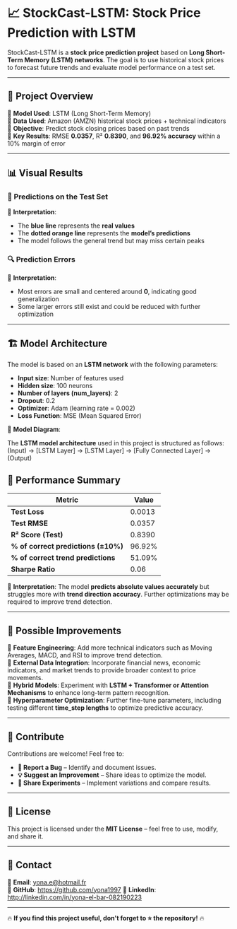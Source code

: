 # 📈 StockCast-LSTM: Stock Price Prediction with LSTM



StockCast-LSTM is a **stock price prediction project** based on **Long Short-Term Memory (LSTM) networks**. The goal is to use historical stock prices to forecast future trends and evaluate model performance on a test set.  

---

## 🚀 Project Overview  

🔹 **Model Used**: LSTM (Long Short-Term Memory)  
🔹 **Data Used**: Amazon (AMZN) historical stock prices + technical indicators  
🔹 **Objective**: Predict stock closing prices based on past trends  
🔹 **Key Results**: RMSE **0.0357**, R² **0.8390**, and **96.92% accuracy** within a 10% margin of error  

---

## 📊 Visual Results  

### 🎯 Predictions on the Test Set  

📌 **Interpretation**:  
- The **blue line** represents the **real values**  
- The **dotted orange line** represents the **model’s predictions**  
- The model follows the general trend but may miss certain peaks  

### 🔍 Prediction Errors  

📌 **Interpretation**:  
- Most errors are small and centered around **0**, indicating good generalization  
- Some larger errors still exist and could be reduced with further optimization  

---

## 🏗️ Model Architecture  

The model is based on an **LSTM network** with the following parameters:  

- **Input size**: Number of features used  
- **Hidden size**: 100 neurons  
- **Number of layers (num_layers)**: 2  
- **Dropout**: 0.2  
- **Optimizer**: Adam (learning rate = 0.002)  
- **Loss Function**: MSE (Mean Squared Error)  

📌 **Model Diagram**:  

The **LSTM model architecture** used in this project is structured as follows:
(Input) -> [LSTM Layer] -> [LSTM Layer] -> [Fully Connected Layer] -> (Output)

## 📌 Performance Summary  

| **Metric**                     | **Value**    |
|--------------------------------|-------------|
| **Test Loss**                  | 0.0013      |
| **Test RMSE**                  | 0.0357      |
| **R² Score (Test)**            | 0.8390      |
| **% of correct predictions (±10%)** | 96.92%  |
| **% of correct trend predictions** | 51.09%  |
| **Sharpe Ratio**               | 0.06        |

📌 **Interpretation**: The model **predicts absolute values accurately** but struggles more with **trend direction accuracy**. Further optimizations may be required to improve trend detection.


---

## 📌 Possible Improvements  

🔹 **Feature Engineering**: Add more technical indicators such as Moving Averages, MACD, and RSI to improve trend detection.  
🔹 **External Data Integration**: Incorporate financial news, economic indicators, and market trends to provide broader context to price movements.  
🔹 **Hybrid Models**: Experiment with **LSTM + Transformer or Attention Mechanisms** to enhance long-term pattern recognition.  
🔹 **Hyperparameter Optimization**: Further fine-tune parameters, including testing different **time_step lengths** to optimize predictive accuracy.  

---

## 🤝 Contribute  

Contributions are welcome! Feel free to:  

- **🐛 Report a Bug** – Identify and document issues.  
- **💡 Suggest an Improvement** – Share ideas to optimize the model.  
- **🚀 Share Experiments** – Implement variations and compare results.  

---

## 📜 License  

This project is licensed under the **MIT License** – feel free to use, modify, and share it.  

---

## 📩 Contact  

📧 **Email**: yona.e@hotmail.fr  
🐙 **GitHub**: https://github.com/yona1997
🔗 **LinkedIn**: http://linkedin.com/in/yona-el-bar-082190223

---

🔥 **If you find this project useful, don't forget to ⭐ the repository!** 🔥  
